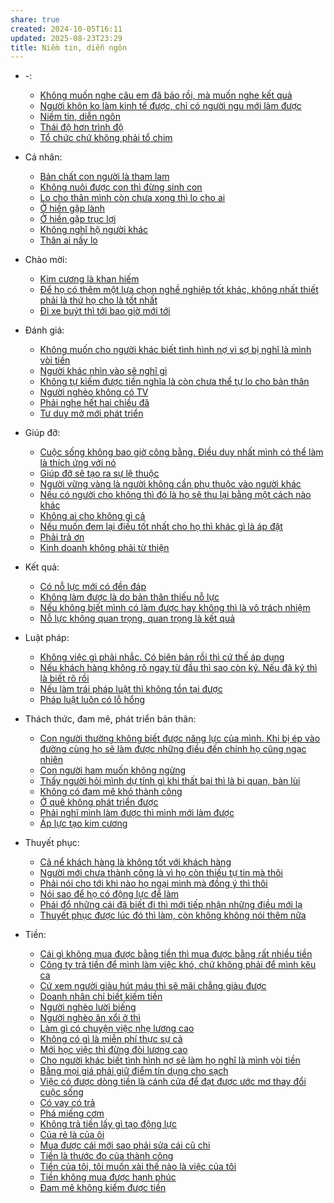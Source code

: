 ```yaml
---
share: true
created: 2024-10-05T16:11
updated: 2025-08-23T23:29
title: Niềm tin, diễn ngôn
---
```

- \-: 
    - [Không muốn nghe câu em đã bảo rồi, mà muốn nghe kết quả](./Kh%C3%B4ng%20mu%E1%BB%91n%20nghe%20c%C3%A2u%20em%20%C4%91%C3%A3%20b%E1%BA%A3o%20r%E1%BB%93i,%20m%C3%A0%20mu%E1%BB%91n%20nghe%20k%E1%BA%BFt%20qu%E1%BA%A3.md)
    - [Người khôn ko làm kinh tế được, chỉ có người ngu mới làm được](./Ng%C6%B0%E1%BB%9Di%20kh%C3%B4n%20ko%20l%C3%A0m%20kinh%20t%E1%BA%BF%20%C4%91%C6%B0%E1%BB%A3c,%20ch%E1%BB%89%20c%C3%B3%20ng%C6%B0%E1%BB%9Di%20ngu%20m%E1%BB%9Bi%20l%C3%A0m%20%C4%91%C6%B0%E1%BB%A3c.md)
    - [Niềm tin, diễn ngôn](index.md)
    - [Thái độ hơn trình độ](./Th%C3%A1i%20%C4%91%E1%BB%99%20h%C6%A1n%20tr%C3%ACnh%20%C4%91%E1%BB%99.md)
    - [Tổ chức chứ không phải tổ chim](./T%E1%BB%95%20ch%E1%BB%A9c%20ch%E1%BB%A9%20kh%C3%B4ng%20ph%E1%BA%A3i%20t%E1%BB%95%20chim.md)

- Cá nhân: 
    - [Bản chất con người là tham lam](./C%C3%A1%20nh%C3%A2n/B%E1%BA%A3n%20ch%E1%BA%A5t%20con%20ng%C6%B0%E1%BB%9Di%20l%C3%A0%20tham%20lam.md)
    - [Không nuôi được con thì đừng sinh con](./C%C3%A1%20nh%C3%A2n/Kh%C3%B4ng%20nu%C3%B4i%20%C4%91%C6%B0%E1%BB%A3c%20con%20th%C3%AC%20%C4%91%E1%BB%ABng%20sinh%20con.md)
    - [Lo cho thân mình còn chưa xong thì lo cho ai](./C%C3%A1%20nh%C3%A2n/Lo%20cho%20th%C3%A2n%20m%C3%ACnh%20c%C3%B2n%20ch%C6%B0a%20xong%20th%C3%AC%20lo%20cho%20ai.md)
    - [Ở hiền gặp lành](./C%C3%A1%20nh%C3%A2n/%E1%BB%9E%20hi%E1%BB%81n%20g%E1%BA%B7p%20l%C3%A0nh.md)
    - [Ở hiền gặp trục lợi](./C%C3%A1%20nh%C3%A2n/%E1%BB%9E%20hi%E1%BB%81n%20g%E1%BA%B7p%20tr%E1%BB%A5c%20l%E1%BB%A3i.md)
    - [Không nghĩ hộ người khác](./C%C3%A1%20nh%C3%A2n/Kh%C3%B4ng%20ngh%C4%A9%20h%E1%BB%99%20ng%C6%B0%E1%BB%9Di%20kh%C3%A1c.md)
    - [Thân ai nấy lo](./C%C3%A1%20nh%C3%A2n/Th%C3%A2n%20ai%20n%E1%BA%A5y%20lo.md)

- Chào mời: 
    - [Kim cương là khan hiếm](./Ch%C3%A0o%20m%E1%BB%9Di/Kim%20c%C6%B0%C6%A1ng%20l%C3%A0%20khan%20hi%E1%BA%BFm.md)
    - [Để họ có thêm một lựa chọn nghề nghiệp tốt khác, không nhất thiết phải là thứ họ cho là tốt nhất](./Ch%C3%A0o%20m%E1%BB%9Di/Tuy%E1%BB%83n%20d%E1%BB%A5ng/%C4%90%E1%BB%83%20h%E1%BB%8D%20c%C3%B3%20th%C3%AAm%20m%E1%BB%99t%20l%E1%BB%B1a%20ch%E1%BB%8Dn%20ngh%E1%BB%81%20nghi%E1%BB%87p%20t%E1%BB%91t%20kh%C3%A1c,%20kh%C3%B4ng%20nh%E1%BA%A5t%20thi%E1%BA%BFt%20ph%E1%BA%A3i%20l%C3%A0%20th%E1%BB%A9%20h%E1%BB%8D%20cho%20l%C3%A0%20t%E1%BB%91t%20nh%E1%BA%A5t.md)
    - [Đi xe buýt thì tới bao giờ mới tới](./Ch%C3%A0o%20m%E1%BB%9Di/%C4%90i%20xe%20bu%C3%BDt%20th%C3%AC%20t%E1%BB%9Bi%20bao%20gi%E1%BB%9D%20m%E1%BB%9Bi%20t%E1%BB%9Bi.md)

- Đánh giá: 
    - [Không muốn cho người khác biết tình hình nợ vì sợ bị nghĩ là mình vòi tiền](./%C4%90%C3%A1nh%20gi%C3%A1/Kh%C3%B4ng%20mu%E1%BB%91n%20cho%20ng%C6%B0%E1%BB%9Di%20kh%C3%A1c%20bi%E1%BA%BFt%20t%C3%ACnh%20h%C3%ACnh%20n%E1%BB%A3%20v%C3%AC%20s%E1%BB%A3%20b%E1%BB%8B%20ngh%C4%A9%20l%C3%A0%20m%C3%ACnh%20v%C3%B2i%20ti%E1%BB%81n.md)
    - [Người khác nhìn vào sẽ nghĩ gì](./%C4%90%C3%A1nh%20gi%C3%A1/Ng%C6%B0%E1%BB%9Di%20kh%C3%A1c%20nh%C3%ACn%20v%C3%A0o%20s%E1%BA%BD%20ngh%C4%A9%20g%C3%AC.md)
    - [Không tự kiếm được tiền nghĩa là còn chưa thể tự lo cho bản thân](./%C4%90%C3%A1nh%20gi%C3%A1/Kh%C3%B4ng%20t%E1%BB%B1%20ki%E1%BA%BFm%20%C4%91%C6%B0%E1%BB%A3c%20ti%E1%BB%81n%20ngh%C4%A9a%20l%C3%A0%20c%C3%B2n%20ch%C6%B0a%20th%E1%BB%83%20t%E1%BB%B1%20lo%20cho%20b%E1%BA%A3n%20th%C3%A2n.md)
    - [Người nghèo không có TV](./%C4%90%C3%A1nh%20gi%C3%A1/Ng%C6%B0%E1%BB%9Di%20ngh%C3%A8o%20kh%C3%B4ng%20c%C3%B3%20TV.md)
    - [Phải nghe hết hai chiều đã](./%C4%90%C3%A1nh%20gi%C3%A1/Ph%E1%BA%A3i%20nghe%20h%E1%BA%BFt%20hai%20chi%E1%BB%81u%20%C4%91%C3%A3.md)
    - [Tư duy mở mới phát triển](./%C4%90%C3%A1nh%20gi%C3%A1/T%C6%B0%20duy%20m%E1%BB%9F%20m%E1%BB%9Bi%20ph%C3%A1t%20tri%E1%BB%83n.md)

- Giúp đỡ: 
    - [Cuộc sống không bao giờ công bằng. Điều duy nhất mình có thể làm là thích ứng với nó](./Gi%C3%BAp%20%C4%91%E1%BB%A1/Cu%E1%BB%99c%20s%E1%BB%91ng%20kh%C3%B4ng%20bao%20gi%E1%BB%9D%20c%C3%B4ng%20b%E1%BA%B1ng.%20%C4%90i%E1%BB%81u%20duy%20nh%E1%BA%A5t%20m%C3%ACnh%20c%C3%B3%20th%E1%BB%83%20l%C3%A0m%20l%C3%A0%20th%C3%ADch%20%E1%BB%A9ng%20v%E1%BB%9Bi%20n%C3%B3.md)
    - [Giúp đỡ sẽ tạo ra sự lệ thuộc](./Gi%C3%BAp%20%C4%91%E1%BB%A1/Gi%C3%BAp%20%C4%91%E1%BB%A1%20s%E1%BA%BD%20t%E1%BA%A1o%20ra%20s%E1%BB%B1%20l%E1%BB%87%20thu%E1%BB%99c.md)
    - [Người vững vàng là người không cần phụ thuộc vào người khác](./Gi%C3%BAp%20%C4%91%E1%BB%A1/Ng%C6%B0%E1%BB%9Di%20v%E1%BB%AFng%20v%C3%A0ng%20l%C3%A0%20ng%C6%B0%E1%BB%9Di%20kh%C3%B4ng%20c%E1%BA%A7n%20ph%E1%BB%A5%20thu%E1%BB%99c%20v%C3%A0o%20ng%C6%B0%E1%BB%9Di%20kh%C3%A1c.md)
    - [Nếu có người cho không thì đó là họ sẽ thu lại bằng một cách nào khác](./Gi%C3%BAp%20%C4%91%E1%BB%A1/N%E1%BA%BFu%20c%C3%B3%20ng%C6%B0%E1%BB%9Di%20cho%20kh%C3%B4ng%20th%C3%AC%20%C4%91%C3%B3%20l%C3%A0%20h%E1%BB%8D%20s%E1%BA%BD%20thu%20l%E1%BA%A1i%20b%E1%BA%B1ng%20m%E1%BB%99t%20c%C3%A1ch%20n%C3%A0o%20kh%C3%A1c.md)
    - [Không ai cho không gì cả](./Gi%C3%BAp%20%C4%91%E1%BB%A1/Kh%C3%B4ng%20ai%20cho%20kh%C3%B4ng%20g%C3%AC%20c%E1%BA%A3.md)
    - [Nếu muốn đem lại điều tốt nhất cho họ thì khác gì là áp đặt](./Gi%C3%BAp%20%C4%91%E1%BB%A1/N%E1%BA%BFu%20mu%E1%BB%91n%20%C4%91em%20l%E1%BA%A1i%20%C4%91i%E1%BB%81u%20t%E1%BB%91t%20nh%E1%BA%A5t%20cho%20h%E1%BB%8D%20th%C3%AC%20kh%C3%A1c%20g%C3%AC%20l%C3%A0%20%C3%A1p%20%C4%91%E1%BA%B7t.md)
    - [Phải trả ơn](./Gi%C3%BAp%20%C4%91%E1%BB%A1/Ph%E1%BA%A3i%20tr%E1%BA%A3%20%C6%A1n.md)
    - [Kinh doanh không phải từ thiện](./Gi%C3%BAp%20%C4%91%E1%BB%A1/Kinh%20doanh%20kh%C3%B4ng%20ph%E1%BA%A3i%20t%E1%BB%AB%20thi%E1%BB%87n.md)

- Kết quả: 
    - [Có nỗ lực mới có đền đáp](./K%E1%BA%BFt%20qu%E1%BA%A3/C%C3%B3%20n%E1%BB%97%20l%E1%BB%B1c%20m%E1%BB%9Bi%20c%C3%B3%20%C4%91%E1%BB%81n%20%C4%91%C3%A1p.md)
    - [Không làm được là do bản thân thiếu nỗ lực](./K%E1%BA%BFt%20qu%E1%BA%A3/Kh%C3%B4ng%20l%C3%A0m%20%C4%91%C6%B0%E1%BB%A3c%20l%C3%A0%20do%20b%E1%BA%A3n%20th%C3%A2n%20thi%E1%BA%BFu%20n%E1%BB%97%20l%E1%BB%B1c.md)
    - [Nếu không biết mình có làm được hay không thì là vô trách nhiệm](./K%E1%BA%BFt%20qu%E1%BA%A3/N%E1%BA%BFu%20kh%C3%B4ng%20bi%E1%BA%BFt%20m%C3%ACnh%20c%C3%B3%20l%C3%A0m%20%C4%91%C6%B0%E1%BB%A3c%20hay%20kh%C3%B4ng%20th%C3%AC%20l%C3%A0%20v%C3%B4%20tr%C3%A1ch%20nhi%E1%BB%87m.md)
    - [Nỗ lực không quan trọng, quan trọng là kết quả](./K%E1%BA%BFt%20qu%E1%BA%A3/N%E1%BB%97%20l%E1%BB%B1c%20kh%C3%B4ng%20quan%20tr%E1%BB%8Dng,%20quan%20tr%E1%BB%8Dng%20l%C3%A0%20k%E1%BA%BFt%20qu%E1%BA%A3.md)

- Luật pháp: 
    - [Không việc gì phải nhắc. Có biên bản rồi thì cứ thế áp dụng](./Lu%E1%BA%ADt%20ph%C3%A1p/Kh%C3%B4ng%20vi%E1%BB%87c%20g%C3%AC%20ph%E1%BA%A3i%20nh%E1%BA%AFc.%20C%C3%B3%20bi%C3%AAn%20b%E1%BA%A3n%20r%E1%BB%93i%20th%C3%AC%20c%E1%BB%A9%20th%E1%BA%BF%20%C3%A1p%20d%E1%BB%A5ng.md)
    - [Nếu khách hàng không rõ ngay từ đầu thì sao còn ký. Nếu đã ký thì là biết rõ rồi](./Lu%E1%BA%ADt%20ph%C3%A1p/N%E1%BA%BFu%20kh%C3%A1ch%20h%C3%A0ng%20kh%C3%B4ng%20r%C3%B5%20ngay%20t%E1%BB%AB%20%C4%91%E1%BA%A7u%20th%C3%AC%20sao%20c%C3%B2n%20k%C3%BD.%20N%E1%BA%BFu%20%C4%91%C3%A3%20k%C3%BD%20th%C3%AC%20l%C3%A0%20bi%E1%BA%BFt%20r%C3%B5%20r%E1%BB%93i.md)
    - [Nếu làm trái pháp luật thì không tồn tại được](./Lu%E1%BA%ADt%20ph%C3%A1p/N%E1%BA%BFu%20l%C3%A0m%20tr%C3%A1i%20ph%C3%A1p%20lu%E1%BA%ADt%20th%C3%AC%20kh%C3%B4ng%20t%E1%BB%93n%20t%E1%BA%A1i%20%C4%91%C6%B0%E1%BB%A3c.md)
    - [Pháp luật luôn có lỗ hổng](./Lu%E1%BA%ADt%20ph%C3%A1p/Ph%C3%A1p%20lu%E1%BA%ADt%20lu%C3%B4n%20c%C3%B3%20l%E1%BB%97%20h%E1%BB%95ng.md)

- Thách thức, đam mê, phát triển bản thân: 
    - [Con người thường không biết được năng lực của mình. Khi bị ép vào đường cùng họ sẽ làm được những điều đến chính họ cũng ngạc nhiên](./Th%C3%A1ch%20th%E1%BB%A9c,%20%C4%91am%20m%C3%AA,%20ph%C3%A1t%20tri%E1%BB%83n%20b%E1%BA%A3n%20th%C3%A2n/Con%20ng%C6%B0%E1%BB%9Di%20th%C6%B0%E1%BB%9Dng%20kh%C3%B4ng%20bi%E1%BA%BFt%20%C4%91%C6%B0%E1%BB%A3c%20n%C4%83ng%20l%E1%BB%B1c%20c%E1%BB%A7a%20m%C3%ACnh.%20Khi%20b%E1%BB%8B%20%C3%A9p%20v%C3%A0o%20%C4%91%C6%B0%E1%BB%9Dng%20c%C3%B9ng%20h%E1%BB%8D%20s%E1%BA%BD%20l%C3%A0m%20%C4%91%C6%B0%E1%BB%A3c%20nh%E1%BB%AFng%20%C4%91i%E1%BB%81u%20%C4%91%E1%BA%BFn%20ch%C3%ADnh%20h%E1%BB%8D%20c%C5%A9ng%20ng%E1%BA%A1c%20nhi%C3%AAn.md)
    - [Con người ham muốn không ngừng](./Th%C3%A1ch%20th%E1%BB%A9c,%20%C4%91am%20m%C3%AA,%20ph%C3%A1t%20tri%E1%BB%83n%20b%E1%BA%A3n%20th%C3%A2n/Con%20ng%C6%B0%E1%BB%9Di%20ham%20mu%E1%BB%91n%20kh%C3%B4ng%20ng%E1%BB%ABng.md)
    - [Thấy người hỏi mình dự tính gì khi thất bại thì là bi quan, bàn lùi](./Th%C3%A1ch%20th%E1%BB%A9c,%20%C4%91am%20m%C3%AA,%20ph%C3%A1t%20tri%E1%BB%83n%20b%E1%BA%A3n%20th%C3%A2n/Th%E1%BA%A5y%20ng%C6%B0%E1%BB%9Di%20h%E1%BB%8Fi%20m%C3%ACnh%20d%E1%BB%B1%20t%C3%ADnh%20g%C3%AC%20khi%20th%E1%BA%A5t%20b%E1%BA%A1i%20th%C3%AC%20l%C3%A0%20bi%20quan,%20b%C3%A0n%20l%C3%B9i.md)
    - [Không có đam mê khó thành công](./Th%C3%A1ch%20th%E1%BB%A9c,%20%C4%91am%20m%C3%AA,%20ph%C3%A1t%20tri%E1%BB%83n%20b%E1%BA%A3n%20th%C3%A2n/Kh%C3%B4ng%20c%C3%B3%20%C4%91am%20m%C3%AA%20kh%C3%B3%20th%C3%A0nh%20c%C3%B4ng.md)
    - [Ở quê không phát triển được](./Th%C3%A1ch%20th%E1%BB%A9c,%20%C4%91am%20m%C3%AA,%20ph%C3%A1t%20tri%E1%BB%83n%20b%E1%BA%A3n%20th%C3%A2n/%E1%BB%9E%20qu%C3%AA%20kh%C3%B4ng%20ph%C3%A1t%20tri%E1%BB%83n%20%C4%91%C6%B0%E1%BB%A3c.md)
    - [Phải nghĩ mình làm được thì mình mới làm được](./Th%C3%A1ch%20th%E1%BB%A9c,%20%C4%91am%20m%C3%AA,%20ph%C3%A1t%20tri%E1%BB%83n%20b%E1%BA%A3n%20th%C3%A2n/Ph%E1%BA%A3i%20ngh%C4%A9%20m%C3%ACnh%20l%C3%A0m%20%C4%91%C6%B0%E1%BB%A3c%20th%C3%AC%20m%C3%ACnh%20m%E1%BB%9Bi%20l%C3%A0m%20%C4%91%C6%B0%E1%BB%A3c.md)
    - [Áp lực tạo kim cương](./Th%C3%A1ch%20th%E1%BB%A9c,%20%C4%91am%20m%C3%AA,%20ph%C3%A1t%20tri%E1%BB%83n%20b%E1%BA%A3n%20th%C3%A2n/%C3%81p%20l%E1%BB%B1c%20t%E1%BA%A1o%20kim%20c%C6%B0%C6%A1ng.md)

- Thuyết phục: 
    - [Cả nể khách hàng là không tốt với khách hàng](./Thuy%E1%BA%BFt%20ph%E1%BB%A5c/C%E1%BA%A3%20n%E1%BB%83%20kh%C3%A1ch%20h%C3%A0ng%20l%C3%A0%20kh%C3%B4ng%20t%E1%BB%91t%20v%E1%BB%9Bi%20kh%C3%A1ch%20h%C3%A0ng.md)
    - [Người mới chưa thành công là vì họ còn thiếu tự tin mà thôi](./Thuy%E1%BA%BFt%20ph%E1%BB%A5c/Ng%C6%B0%E1%BB%9Di%20m%E1%BB%9Bi%20ch%C6%B0a%20th%C3%A0nh%20c%C3%B4ng%20l%C3%A0%20v%C3%AC%20h%E1%BB%8D%20c%C3%B2n%20thi%E1%BA%BFu%20t%E1%BB%B1%20tin%20m%C3%A0%20th%C3%B4i.md)
    - [Phải nói cho tới khi nào họ ngại mình mà đồng ý thì thôi](./Thuy%E1%BA%BFt%20ph%E1%BB%A5c/Ph%E1%BA%A3i%20n%C3%B3i%20cho%20t%E1%BB%9Bi%20khi%20n%C3%A0o%20h%E1%BB%8D%20ng%E1%BA%A1i%20m%C3%ACnh%20m%C3%A0%20%C4%91%E1%BB%93ng%20%C3%BD%20th%C3%AC%20th%C3%B4i.md)
    - [Nói sao để họ có động lực để làm](./Thuy%E1%BA%BFt%20ph%E1%BB%A5c/N%C3%B3i%20sao%20%C4%91%E1%BB%83%20h%E1%BB%8D%20c%C3%B3%20%C4%91%E1%BB%99ng%20l%E1%BB%B1c%20%C4%91%E1%BB%83%20l%C3%A0m.md)
    - [Phải đổ những cái đã biết đi thì mới tiếp nhận những điều mới lạ](./Thuy%E1%BA%BFt%20ph%E1%BB%A5c/Ph%E1%BA%A3i%20%C4%91%E1%BB%95%20nh%E1%BB%AFng%20c%C3%A1i%20%C4%91%C3%A3%20bi%E1%BA%BFt%20%C4%91i%20th%C3%AC%20m%E1%BB%9Bi%20ti%E1%BA%BFp%20nh%E1%BA%ADn%20nh%E1%BB%AFng%20%C4%91i%E1%BB%81u%20m%E1%BB%9Bi%20l%E1%BA%A1.md)
    - [Thuyết phục được lúc đó thì làm, còn không không nói thêm nữa](./Thuy%E1%BA%BFt%20ph%E1%BB%A5c/Thuy%E1%BA%BFt%20ph%E1%BB%A5c%20%C4%91%C6%B0%E1%BB%A3c%20l%C3%BAc%20%C4%91%C3%B3%20th%C3%AC%20l%C3%A0m,%20c%C3%B2n%20kh%C3%B4ng%20kh%C3%B4ng%20n%C3%B3i%20th%C3%AAm%20n%E1%BB%AFa.md)

- Tiền: 
    - [Cái gì không mua được bằng tiền thì mua được bằng rất nhiều tiền](./Ti%E1%BB%81n/C%C3%A1i%20g%C3%AC%20kh%C3%B4ng%20mua%20%C4%91%C6%B0%E1%BB%A3c%20b%E1%BA%B1ng%20ti%E1%BB%81n%20th%C3%AC%20mua%20%C4%91%C6%B0%E1%BB%A3c%20b%E1%BA%B1ng%20r%E1%BA%A5t%20nhi%E1%BB%81u%20ti%E1%BB%81n.md)
    - [Công ty trả tiền để mình làm việc khó, chứ không phải để mình kêu ca](./Ti%E1%BB%81n/C%C3%B4ng%20ty%20tr%E1%BA%A3%20ti%E1%BB%81n%20%C4%91%E1%BB%83%20m%C3%ACnh%20l%C3%A0m%20vi%E1%BB%87c%20kh%C3%B3,%20ch%E1%BB%A9%20kh%C3%B4ng%20ph%E1%BA%A3i%20%C4%91%E1%BB%83%20m%C3%ACnh%20k%C3%AAu%20ca.md)
    - [Cứ xem người giàu hút máu thì sẽ mãi chẳng giàu được](./Ti%E1%BB%81n/Gi%C3%A0u,%20ngh%C3%A8o/C%E1%BB%A9%20xem%20ng%C6%B0%E1%BB%9Di%20gi%C3%A0u%20h%C3%BAt%20m%C3%A1u%20th%C3%AC%20s%E1%BA%BD%20m%C3%A3i%20ch%E1%BA%B3ng%20gi%C3%A0u%20%C4%91%C6%B0%E1%BB%A3c.md)
    - [Doanh nhân chỉ biết kiếm tiền](./Ti%E1%BB%81n/Gi%C3%A0u,%20ngh%C3%A8o/Doanh%20nh%C3%A2n%20ch%E1%BB%89%20bi%E1%BA%BFt%20ki%E1%BA%BFm%20ti%E1%BB%81n.md)
    - [Người nghèo lười biếng](./Ti%E1%BB%81n/Gi%C3%A0u,%20ngh%C3%A8o/Ng%C6%B0%E1%BB%9Di%20ngh%C3%A8o%20l%C6%B0%E1%BB%9Di%20bi%E1%BA%BFng.md)
    - [Người nghèo ăn xổi ở thì](./Ti%E1%BB%81n/Gi%C3%A0u,%20ngh%C3%A8o/Ng%C6%B0%E1%BB%9Di%20ngh%C3%A8o%20%C4%83n%20x%E1%BB%95i%20%E1%BB%9F%20th%C3%AC.md)
    - [Làm gì có chuyện việc nhẹ lương cao](./Ti%E1%BB%81n/L%C3%A0m%20g%C3%AC%20c%C3%B3%20chuy%E1%BB%87n%20vi%E1%BB%87c%20nh%E1%BA%B9%20l%C6%B0%C6%A1ng%20cao.md)
    - [Không có gì là miễn phí thực sự cả](./Ti%E1%BB%81n/Kh%C3%B4ng%20c%C3%B3%20g%C3%AC%20l%C3%A0%20mi%E1%BB%85n%20ph%C3%AD%20th%E1%BB%B1c%20s%E1%BB%B1%20c%E1%BA%A3.md)
    - [Mới học việc thì đừng đòi lương cao](./Ti%E1%BB%81n/M%E1%BB%9Bi%20h%E1%BB%8Dc%20vi%E1%BB%87c%20th%C3%AC%20%C4%91%E1%BB%ABng%20%C4%91%C3%B2i%20l%C6%B0%C6%A1ng%20cao.md)
    - [Cho người khác biết tình hình nợ sẽ làm họ nghĩ là mình vòi tiền](./Ti%E1%BB%81n/N%E1%BB%A3/Cho%20ng%C6%B0%E1%BB%9Di%20kh%C3%A1c%20bi%E1%BA%BFt%20t%C3%ACnh%20h%C3%ACnh%20n%E1%BB%A3%20s%E1%BA%BD%20l%C3%A0m%20h%E1%BB%8D%20ngh%C4%A9%20l%C3%A0%20m%C3%ACnh%20v%C3%B2i%20ti%E1%BB%81n.md)
    - [Bằng mọi giá phải giữ điểm tín dụng cho sạch](./Ti%E1%BB%81n/N%E1%BB%A3/B%E1%BA%B1ng%20m%E1%BB%8Di%20gi%C3%A1%20ph%E1%BA%A3i%20gi%E1%BB%AF%20%C4%91i%E1%BB%83m%20t%C3%ADn%20d%E1%BB%A5ng%20cho%20s%E1%BA%A1ch.md)
    - [Việc có được dòng tiền là cánh cửa để đạt được ước mơ thay đổi cuộc sống](./Ti%E1%BB%81n/N%E1%BB%A3/Vi%E1%BB%87c%20c%C3%B3%20%C4%91%C6%B0%E1%BB%A3c%20d%C3%B2ng%20ti%E1%BB%81n%20l%C3%A0%20c%C3%A1nh%20c%E1%BB%ADa%20%C4%91%E1%BB%83%20%C4%91%E1%BA%A1t%20%C4%91%C6%B0%E1%BB%A3c%20%C6%B0%E1%BB%9Bc%20m%C6%A1%20thay%20%C4%91%E1%BB%95i%20cu%E1%BB%99c%20s%E1%BB%91ng.md)
    - [Có vay có trả](./Ti%E1%BB%81n/N%E1%BB%A3/C%C3%B3%20vay%20c%C3%B3%20tr%E1%BA%A3.md)
    - [Phá miếng cơm](./Ti%E1%BB%81n/Ph%C3%A1%20mi%E1%BA%BFng%20c%C6%A1m.md)
    - [Không trả tiền lấy gì tạo động lực](./Ti%E1%BB%81n/Kh%C3%B4ng%20tr%E1%BA%A3%20ti%E1%BB%81n%20l%E1%BA%A5y%20g%C3%AC%20t%E1%BA%A1o%20%C4%91%E1%BB%99ng%20l%E1%BB%B1c.md)
    - [Của rẻ là của ôi](./Ti%E1%BB%81n/S%E1%BA%A3n%20ph%E1%BA%A9m/C%E1%BB%A7a%20r%E1%BA%BB%20l%C3%A0%20c%E1%BB%A7a%20%C3%B4i.md)
    - [Mua được cái mới sao phải sửa cái cũ chi](./Ti%E1%BB%81n/S%E1%BA%A3n%20ph%E1%BA%A9m/Mua%20%C4%91%C6%B0%E1%BB%A3c%20c%C3%A1i%20m%E1%BB%9Bi%20sao%20ph%E1%BA%A3i%20s%E1%BB%ADa%20c%C3%A1i%20c%C5%A9%20chi.md)
    - [Tiền là thước đo của thành công](./Ti%E1%BB%81n/Ti%E1%BB%81n%20l%C3%A0%20th%C6%B0%E1%BB%9Bc%20%C4%91o%20c%E1%BB%A7a%20th%C3%A0nh%20c%C3%B4ng.md)
    - [Tiền của tôi, tôi muốn xài thế nào là việc của tôi](./Ti%E1%BB%81n/Ti%E1%BB%81n%20c%E1%BB%A7a%20t%C3%B4i,%20t%C3%B4i%20mu%E1%BB%91n%20x%C3%A0i%20th%E1%BA%BF%20n%C3%A0o%20l%C3%A0%20vi%E1%BB%87c%20c%E1%BB%A7a%20t%C3%B4i.md)
    - [Tiền không mua được hạnh phúc](./Ti%E1%BB%81n/Ti%E1%BB%81n%20kh%C3%B4ng%20mua%20%C4%91%C6%B0%E1%BB%A3c%20h%E1%BA%A1nh%20ph%C3%BAc.md)
    - [Đam mê không kiếm được tiền](./Ti%E1%BB%81n/%C4%90am%20m%C3%AA%20kh%C3%B4ng%20ki%E1%BA%BFm%20%C4%91%C6%B0%E1%BB%A3c%20ti%E1%BB%81n.md)


